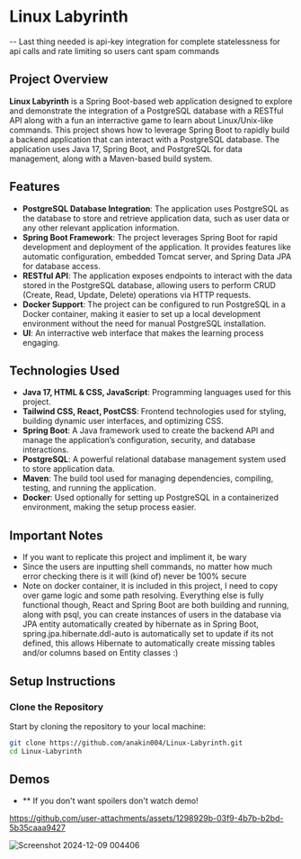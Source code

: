 # Linux Labyrinth
-- Last thing needed is api-key integration for complete statelessness for api calls and rate limiting so users cant spam commands
## Project Overview
**Linux Labyrinth** is a Spring Boot-based web application designed to explore and demonstrate the integration of a PostgreSQL database with a RESTful API along with a fun an interractive game to learn about Linux/Unix-like commands. This project shows how to leverage Spring Boot to rapidly build a backend application that can interact with a PostgreSQL database. The application uses Java 17, Spring Boot, and PostgreSQL for data management, along with a Maven-based build system.

## Features
- **PostgreSQL Database Integration**: The application uses PostgreSQL as the database to store and retrieve application data, such as user data or any other relevant application information.
- **Spring Boot Framework**: The project leverages Spring Boot for rapid development and deployment of the application. It provides features like automatic configuration, embedded Tomcat server, and Spring Data JPA for database access.
- **RESTful API**: The application exposes endpoints to interact with the data stored in the PostgreSQL database, allowing users to perform CRUD (Create, Read, Update, Delete) operations via HTTP requests.
- **Docker Support**: The project can be configured to run PostgreSQL in a Docker container, making it easier to set up a local development environment without the need for manual PostgreSQL installation.
- **UI**: An interractive web interface that makes the learning process engaging.

## Technologies Used
- **Java 17, HTML & CSS, JavaScript**: Programming languages used for this project.
- **Tailwind CSS, React, PostCSS**: Frontend technologies used for styling, building dynamic user interfaces, and optimizing CSS.
- **Spring Boot**: A Java framework used to create the backend API and manage the application’s configuration, security, and database interactions.
- **PostgreSQL**: A powerful relational database management system used to store application data.
- **Maven**: The build tool used for managing dependencies, compiling, testing, and running the application.
- **Docker**: Used optionally for setting up PostgreSQL in a containerized environment, making the setup process easier.

## Important Notes

- If you want to replicate this project and impliment it, be wary
- Since the users are inputting shell commands, no matter how much error checking there is it will (kind of) never be 100% secure
- Note on docker container, it is included in this project, I need to copy over game logic and some path resolving. Everything else is fully functional though, React and Spring Boot are both building and running, along with psql, you can create instances of users in the database via JPA entity automatically created by hibernate as in Spring Boot, spring.jpa.hibernate.ddl-auto is automatically set to update if its not defined, this allows Hibernate to automatically create missing tables and/or columns based on Entity classes :)


## Setup Instructions

### Clone the Repository
Start by cloning the repository to your local machine:
```bash
git clone https://github.com/anakin004/Linux-Labyrinth.git
cd Linux-Labyrinth
```


## Demos 
- ** If you don't want spoilers don't watch demo!

https://github.com/user-attachments/assets/1298929b-03f9-4b7b-b2bd-5b35caaa9427


![Screenshot 2024-12-09 004406](https://github.com/user-attachments/assets/ab527795-5e15-45d6-a6fc-87d07af1635b)






